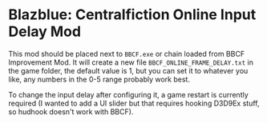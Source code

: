 # Blazblue: Centralfiction Online Input Delay Mod
This mod should be placed next to `BBCF.exe` or chain loaded from BBCF Improvement Mod.
It will create a new file `BBCF_ONLINE_FRAME_DELAY.txt` in the game folder, the default value is 1, but you can set it to whatever you like, any numbers in the 0-5 range probably work best.

To change the input delay after configuring it, a game restart is currently required (I wanted to add a UI slider but that requires hooking D3D9Ex stuff, so hudhook doesn't work with BBCF).
